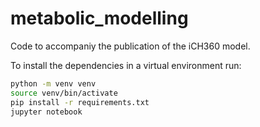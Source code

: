 metabolic_modelling
==================

Code to accompaniy the publication of the iCH360 model.

To install the dependencies in a virtual environment run:
```bash
python -m venv venv
source venv/bin/activate
pip install -r requirements.txt
jupyter notebook
```
